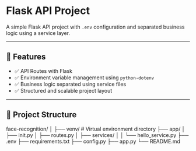 # Flask API Project

A simple Flask API project with `.env` configuration and separated business logic using a service layer.

---

## 📌 Features

- ✅ API Routes with Flask
- ✅ Environment variable management using `python-dotenv`
- ✅ Business logic separated using service files
- ✅ Structured and scalable project layout

---

## 📂 Project Structure
face-recognition/ │ ├── venv/ # Virtual environment directory ├── app/ │ ├── init.py │ ├── routes.py │ ├── services/ │ │ └── hello_service.py ├── .env ├── requirements.txt ├── config.py ├── app.py └── README.md
